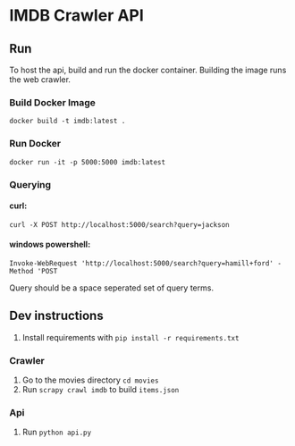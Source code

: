 # IMDB Crawler API

## Run
To host the api, build and run the docker container. Building the image runs the web crawler.
### Build Docker Image
```
docker build -t imdb:latest .
```

### Run Docker
```
docker run -it -p 5000:5000 imdb:latest
```

### Querying
#### curl:
```
curl -X POST http://localhost:5000/search?query=jackson
```

#### windows powershell:
```
Invoke-WebRequest 'http://localhost:5000/search?query=hamill+ford' -Method 'POST
```
Query should be a space seperated set of query terms.

## Dev instructions
1. Install requirements with `pip install -r requirements.txt`
### Crawler
1. Go to the movies directory `cd movies`
1. Run `scrapy crawl imdb` to build `items.json`

### Api
1. Run `python api.py`
